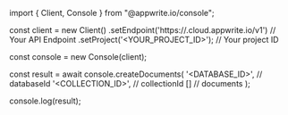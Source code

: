 import { Client, Console } from "@appwrite.io/console";

const client = new Client()
    .setEndpoint('https://<REGION>.cloud.appwrite.io/v1') // Your API Endpoint
    .setProject('<YOUR_PROJECT_ID>'); // Your project ID

const console = new Console(client);

const result = await console.createDocuments(
    '<DATABASE_ID>', // databaseId
    '<COLLECTION_ID>', // collectionId
    [] // documents
);

console.log(result);
